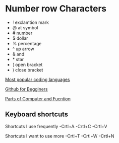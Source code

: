 # Number row Characters 
- ! exclamtion mark
- @ at symbol
- \# number 
- $ dollar
- % percentage
- ^ up arrow
- & and
- \* star
- ( open bracket
- ) close bracket 

[Most popular coding languages](https://www.coursera.org/articles/popular-programming-languages?msockid=2409e1a9f0cb6955313ef552f1f0689d)

[Github for Begginers](https://www.freecodecamp.org/news/guide-to-git-github-for-beginners-and-experienced-devs/)

[Parts of Computer and Fucntion](https://computerinfobits.com/parts-of-computer-and-their-functions/)

## Keyboard shortcuts 
 Shortcuts I use frequently
-Crtl+A
-Crtl+C
-Crtl+V


Shortcuts I want to use more 
-Crtl+T
-Crtl+W
-Crtl+N


